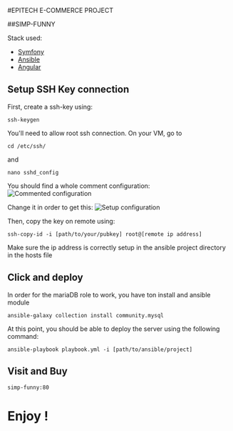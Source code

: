 #EPITECH E-COMMERCE PROJECT

##SIMP-FUNNY

Stack used: 
- [Symfony](symfony.com)
- [Ansible](ansible.com)
- [Angular](angular.com)

## Setup SSH Key connection
First, create a ssh-key using:
```
ssh-keygen
```
You'll need to allow root ssh connection. On your VM, go to
```
cd /etc/ssh/
```
and
```
nano sshd_config
```
You should find a whole comment configuration:
![Commented configuration](https://github.com/EpitechMscProPromo2024/T-WEB-600-LIL-6-1-ecommerce-david.bugnon/tree/master/Doc/sshd_conf.png?raw=true)

Change it in order to get this:
![Setup configuration](https://github.com/EpitechMscProPromo2024/T-WEB-600-LIL-6-1-ecommerce-david.bugnon/tree/master/Doc/sshd_conf_new.png?raw=true)

Then, copy the key on remote using:
```
ssh-copy-id -i [path/to/your/pubkey] root@[remote ip address]
```
Make sure the ip address is correctly setup in the ansible project directory in the hosts file


## Click and deploy
In order for the mariaDB role to work, you have ton install and ansible module
```
ansible-galaxy collection install community.mysql
```
At this point, you should be able to deploy the server using the following command:
```
ansible-playbook playbook.yml -i [path/to/ansible/project]
```

## Visit and Buy
```
simp-funny:80
```

# Enjoy !
